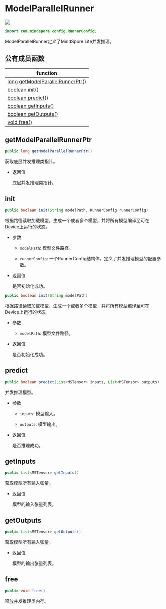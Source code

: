 # ModelParallelRunner

<a href="https://gitee.com/mindspore/docs/blob/r1.8/docs/lite/api/source_zh_cn/api_java/model_parallel_runner.md" target="_blank"><img src="https://mindspore-website.obs.cn-north-4.myhuaweicloud.com/website-images/r1.8/resource/_static/logo_source.png"></a>

```java
import com.mindspore.config.RunnerConfig;
```

ModelParallelRunner定义了MindSpore Lite并发推理。

## 公有成员函数

| function                                                       |
| ------------------------------------------------------------   |
| [long getModelParallelRunnerPtr()](#getmodelparallelrunnerptr) |
| [boolean init()](#init)                                        |
| [boolean predict()](#predict)                                  |
| [boolean getInputs()](#getinputs)                              |
| [boolean getOutputs()](#getoutputs)                            |
| [void free()](#free)                                           |

## getModelParallelRunnerPtr

```java
public long getModelParallelRunnerPtr()
```

获取底层并发推理类指针。

- 返回值

  底层并发推理类指针。

## init

```java
public boolean init(String modelPath, RunnerConfig runnerConfig)
```

根据路径读取加载模型，生成一个或者多个模型，并将所有模型编译至可在Device上运行的状态。

- 参数

    - `modelPath`: 模型文件路径。

    - `runnerConfig`: 一个RunnerConfig结构体。定义了并发推理模型的配置参数。

- 返回值

  是否初始化成功。

```java
public boolean init(String modelPath)
```

根据路径读取加载模型，生成一个或者多个模型，并将所有模型编译至可在Device上运行的状态。

- 参数

    - `modelPath`: 模型文件路径。

- 返回值

  是否初始化成功。

## predict

```java
public boolean predict(List<MSTensor> inputs, List<MSTensor> outputs)
```

并发推理模型。

- 参数

    - `inputs`: 模型输入。

    - `outputs`: 模型输出。

- 返回值

  是否推理成功。

## getInputs

```java
public List<MSTensor> getInputs()
```

获取模型所有输入张量。

- 返回值

  模型的输入张量列表。

## getOutputs

```java
public List<MSTensor> getOutputs()
```

获取模型所有输入张量。

- 返回值

  模型的输出张量列表。

## free

```java
public void free()
```

释放并发推理类内存。
